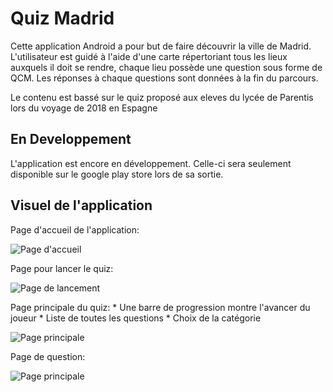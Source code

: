 # Quiz Madrid

Cette application Android a pour but de faire découvrir la ville de Madrid.
L'utilisateur est guidé à l'aide d'une carte répertoriant tous les lieux auxquels il doit se rendre, chaque lieu possède une question sous forme de QCM. 
Les réponses à chaque questions sont données à la fin du parcours.

Le contenu est bassé sur le quiz proposé aux eleves du lycée de Parentis lors du voyage de 2018 en Espagne

## En Developpement

L'application est encore en développement.
Celle-ci sera seulement disponible sur le google play store lors de sa sortie.

## Visuel de l'application

Page d'accueil de l'application:

![Page d'accueil](Image/acceuil.png)

Page pour lancer le quiz:

![Page de lancement](Image/start.png)

Page principale du quiz:
    * Une barre de progression montre l'avancer du joueur
    * Liste de toutes les questions
    * Choix de la catégorie

![Page principale](Image/list.png)

Page de question:

![Page principale](Image/question.png)